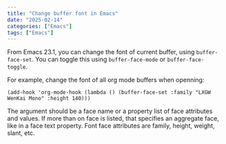 ```yaml
---
title: "Change buffer font in Emacs"
date: "2025-02-14"
categories: ["Emacs"]
tags: ["Emacs"]
---
```


From Emacs 23.1, you can change the font of current buffer, using `buffer-face-set`. You can toggle this using `buffer-face-mode` or `buffer-face-toggle`.
<!--more-->

For example, change the font of all org mode buffers when openning:

```emacs-lisp
(add-hook 'org-mode-hook (lambda () (buffer-face-set :family "LXGW WenKai Mono" :height 140)))
```

The argument should be a face name or a property list of face attributes and values. If more than on face is listed, that specifies an aggregate face, like in a face text property. Font face attributes are family, height, weight, slant, etc.
